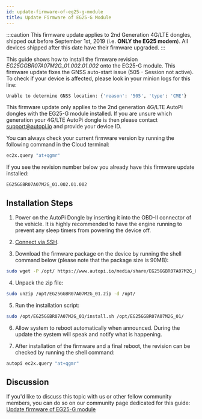 ```yaml
---
id: update-firmware-of-eg25-g-module
title: Update Firmware of EG25-G Module
---
```


:::caution
This firmware update applies to 2nd Generation 4G/LTE dongles, shipped out before September 1st,
2019 (i.e. **ONLY the EG25 modem**). All devices shipped after this date have their firmware
upgraded.
:::

This guide shows how to install the firmware revision *EG25GGBR07A07M2G_01.002.01.002* onto the
EG25-G module. This firmware update fixes the GNSS auto-start issue (505 - Session not active). To
check if your device is affected, please look in your minion logs for this line:

```bash
Unable to determine GNSS location: {'reason': '505', 'type': 'CME'}
```

This firmware update only applies to the 2nd generation 4G/LTE AutoPi dongles with the EG25-G
module installed. If you are unsure which generation your 4G/LTE AutoPi dongle is then please
contact [support@autopi.io](http://mailto:support@autopi.io) and provide your device ID.

You can always check your current firmware version by running the following command in the Cloud
terminal:

```bash
ec2x.query "at+qgmr"
```

If you see the revision number below you already have this firmware update installed:

```
EG25GGBR07A07M2G_01.002.01.002
```

## Installation Steps

1. Power on the AutoPi Dongle by inserting it into the OBD-II connector of the vehicle. It is
  highly recommended to have the engine running to prevent any sleep timers from powering the
  device off.

2. [Connect via SSH](/getting_started/developer_guides/how_to_ssh_to_your_device.mdx).

3. Download the firmware package on the device by running the shell command below (please note that
  the package size is 90MB):

  ``` bash
  sudo wget -P /opt/ https://www.autopi.io/media/share/EG25GGBR07A07M2G_01.zip
  ```

4. Unpack the zip file:
  ```bash
  sudo unzip /opt/EG25GGBR07A07M2G_01.zip -d /opt/
  ```

5. Run the installation script:
  ```bash
  sudo /opt/EG25GGBR07A07M2G_01/install.sh /opt/EG25GGBR07A07M2G_01/
  ```

6. Allow system to reboot automatically when announced. During the update the system will speak and
  notify what is happening. 

7. After installation of the firmware and a final reboot, the revision can be checked by running
  the shell command:
  ```bash
  autopi ec2x.query "at+qgmr"
  ```

## Discussion
If you'd like to discuss this topic with us or other fellow community members, you can do so on
our community page dedicated for this guide:
[Update firmware of EG25-G module](https://community.autopi.io/t/update-firmware-of-eg25-g-module/1464)
